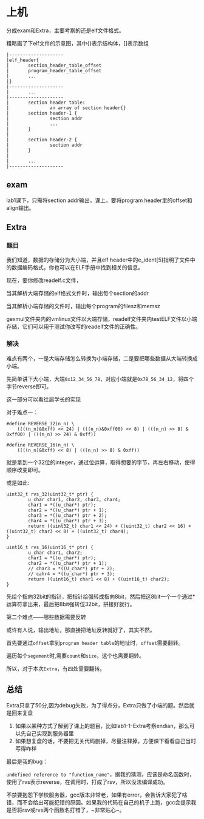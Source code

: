 # 上机

分成exam和Extra，主要考察的还是elf文件格式。

粗略画了下elf文件的示意图，其中{}表示结构体，[]表示数组

```
|--------------------
|elf_header{
|       section_header_table_offset
|       program_header_table_offset
|       ...
|}
|--------------------
|       ...
|--------------------
|       section header table:
|               an array of section header{}
|       section header-1 {
|               section addr
|               ...
|       }
|
|       section header-2 {
|               section addr
|       }
|
|       ...
|--------------------
```

## exam

lab1课下，只需将section addr输出，课上，要将program header里的offset和align输出。

## Extra

### 题目

我们知道，数据的存储分为大小端，并且elf header中的e_ident[5]指明了文件中的数据编码格式，你也可以在ELF手册中找到相关的信息。

现在，要你修改readelf.c文件，

当其解析大端存储的elf格式文件时，输出每个section的addr

当其解析小端存储的文件时，输出每个program的filesz和memsz

gexmul文件夹内的vmlinux文件以大端存储，readelf文件夹内testELF文件以小端存储，它们可以用于测试你改写的readelf文件的正确性。

### 解决

难点有两个，一是大端存储怎么转换为小端存储，二是要把哪些数据从大端转换成小端。

先简单讲下大小端，大端`0x12_34_56_78`，对应小端就是`0x78_56_34_12`，将四个字节reverse即可。

这一部分可以看往届学长的实现

对于难点一：

```
#define REVERSE_32(n_n) \
	((((n_n)&0xff) << 24) | (((n_n)&0xff00) << 8) | (((n_n) >> 8) & 0xff00) | (((n_n) >> 24) & 0xff))

#define REVERSE_16(n_n) \
	((((n_n)&0xff) << 8) | (((n_n) >> 8) & 0xff))
```

就是拿到一个32位的integer，通过位运算，取得想要的字节，再左右移动，使得顺序改变即可。

或是如此:

```
uint32_t rvs_32(uint32_t* ptr) {
        u_char char1, char2, char3, char4;
        char1 = *((u_char*) ptr);
        char2 = *((u_char*) ptr + 1);
        char3 = *((u_char*) ptr + 2);
        char4 = *((u_char*) ptr + 3);
        return ((uint32_t) char1 << 24) + ((uint32_t) char2 << 16) + ((uint32_t) char3 << 8) + ((uint32_t) char4);
}

uint16_t rvs_16(uint16_t* ptr) {
        u_char char1, char2;
        char1 = *((u_char*) ptr);
        char2 = *((u_char*) ptr + 1);
        // char3 = *((U_char*) ptr + 2);
        // cahr4 = *((u_char*) ptr + 3);
        return ((uint16_t) char1 << 8) + ((uint16_t) char2);
}
```

先给个指向32bit的指针，把指针给强转成指向8bit，然后把这8bit一个一个通过*运算符拿出来，最后把8bit强转位32bit，拼接好就行。

第二个难点——哪些数据需要反转

或许有人说，输出地址，那直接把地址反转就好了，其实不然。

首先要通过`offset`拿到`program header table`的地址时，`offset`需要翻转。

遍历每个`segement`时,需要`count`和`size`，这个也需要翻转。

所以，对于本次`Extra`，有四处需要翻转。

## 总结

Extra只拿了50分,因为debug失败，为了得点分，Extra只做了小端的题。然后就是回来复盘

1. 如果以某种方式了解到了课上的题目，比如lab1-1-Extra考察endian，那么可以先自己实现到服务器里
2. 如果想复盘的话，不要把无关代码删掉，尽量注释掉，方便课下看看自己当时写得咋样

最后是我的bug：

`undefined reference to "function_name"`，据我的猜测，应该是命名函数时，使用了rvs表示reverse，在调用时，打成了rsv，所以没法编译成功。

不禁要抱怨下学校服务器，gcc版本非常老，如果有error，会告诉大家犯了啥错，而不会给出可能犯错的原因。如果我的代码在自己的机子上跑，gcc会提示我是否将rsv或rvs两个函数名打错了，~非常贴心~。
